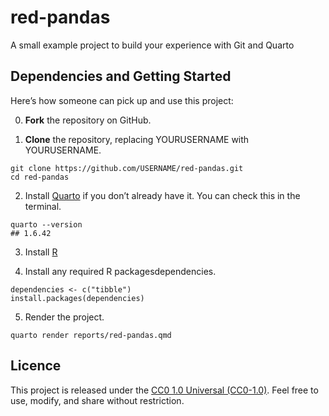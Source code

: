 # red-pandas

A small example project to build your experience with Git and Quarto


## Dependencies and Getting Started

Here’s how someone can pick up and use this project:

0. **Fork** the repository on GitHub.

1. **Clone** the repository, replacing YOURUSERNAME with YOURUSERNAME. 

```{.bash}
git clone https://github.com/USERNAME/red-pandas.git
cd red-pandas
```

2. Install [Quarto](https://quarto.org/docs/get-started/) if you don’t already have it. 
You can check this in the terminal.

```{.bash}
quarto --version
## 1.6.42
```

3. Install [R](https://cran.r-project.org/)

4. Install any required R packagesdependencies. 

```{r}
dependencies <- c("tibble")
install.packages(dependencies)
```

5. Render the project. 

```{.bash}
quarto render reports/red-pandas.qmd
```

## Licence 

This project is released under the [CC0 1.0 Universal (CC0-1.0)](https://creativecommons.org/publicdomain/zero/1.0/deed.en). Feel free to use, modify, and share without restriction.

